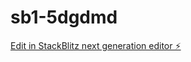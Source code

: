 # sb1-5dgdmd

[Edit in StackBlitz next generation editor ⚡️](https://stackblitz.com/~/github.com/nish261/sb1-5dgdmd)
